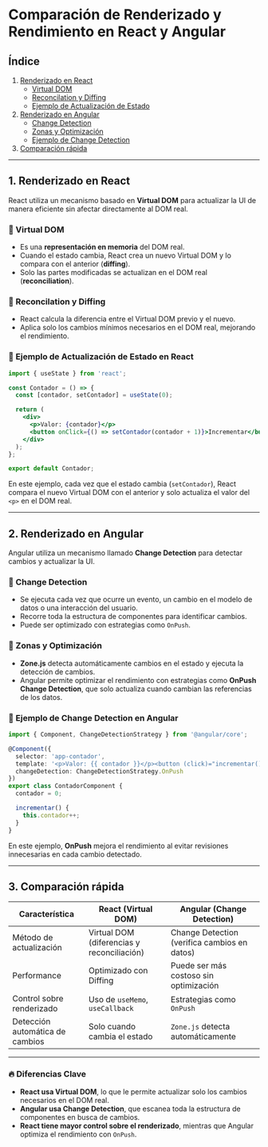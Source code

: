 # Comparación de Renderizado y Rendimiento en React y Angular

## Índice
1. [Renderizado en React](#renderizado-en-react)
   - [Virtual DOM](#virtual-dom)
   - [Reconcilation y Diffing](#reconcilation-y-diffing)
   - [Ejemplo de Actualización de Estado](#ejemplo-de-actualización-de-estado)
2. [Renderizado en Angular](#renderizado-en-angular)
   - [Change Detection](#change-detection)
   - [Zonas y Optimización](#zonas-y-optimización)
   - [Ejemplo de Change Detection](#ejemplo-de-change-detection)
3. [Comparación rápida](#comparación-rápida)

---

## 1. Renderizado en React
React utiliza un mecanismo basado en **Virtual DOM** para actualizar la UI de manera eficiente sin afectar directamente al DOM real.

### 🔹 Virtual DOM
- Es una **representación en memoria** del DOM real.
- Cuando el estado cambia, React crea un nuevo Virtual DOM y lo compara con el anterior (**diffing**).
- Solo las partes modificadas se actualizan en el DOM real (**reconciliation**).

### 🔹 Reconcilation y Diffing
- React calcula la diferencia entre el Virtual DOM previo y el nuevo.
- Aplica solo los cambios mínimos necesarios en el DOM real, mejorando el rendimiento.

### 🔹 Ejemplo de Actualización de Estado en React
```jsx
import { useState } from 'react';

const Contador = () => {
  const [contador, setContador] = useState(0);

  return (
    <div>
      <p>Valor: {contador}</p>
      <button onClick={() => setContador(contador + 1)}>Incrementar</button>
    </div>
  );
};

export default Contador;
```

En este ejemplo, cada vez que el estado cambia (`setContador`), React compara el nuevo Virtual DOM con el anterior y solo actualiza el valor del `<p>` en el DOM real.

---

## 2. Renderizado en Angular
Angular utiliza un mecanismo llamado **Change Detection** para detectar cambios y actualizar la UI.

### 🔹 Change Detection
- Se ejecuta cada vez que ocurre un evento, un cambio en el modelo de datos o una interacción del usuario.
- Recorre toda la estructura de componentes para identificar cambios.
- Puede ser optimizado con estrategias como `OnPush`.

### 🔹 Zonas y Optimización
- **Zone.js** detecta automáticamente cambios en el estado y ejecuta la detección de cambios.
- Angular permite optimizar el rendimiento con estrategias como **OnPush Change Detection**, que solo actualiza cuando cambian las referencias de los datos.

### 🔹 Ejemplo de Change Detection en Angular
```typescript
import { Component, ChangeDetectionStrategy } from '@angular/core';

@Component({
  selector: 'app-contador',
  template: '<p>Valor: {{ contador }}</p><button (click)="incrementar()">Incrementar</button>',
  changeDetection: ChangeDetectionStrategy.OnPush
})
export class ContadorComponent {
  contador = 0;

  incrementar() {
    this.contador++;
  }
}
```

En este ejemplo, **OnPush** mejora el rendimiento al evitar revisiones innecesarias en cada cambio detectado.

---

## 3. Comparación rápida

| Característica  | React (Virtual DOM)  | Angular (Change Detection) |
|---------------|----------------------|---------------------------|
| Método de actualización | Virtual DOM (diferencias y reconciliación) | Change Detection (verifica cambios en datos) |
| Performance | Optimizado con Diffing | Puede ser más costoso sin optimización |
| Control sobre renderizado | Uso de `useMemo`, `useCallback` | Estrategias como `OnPush` |
| Detección automática de cambios | Solo cuando cambia el estado | `Zone.js` detecta automáticamente |

---

### 🔥 Diferencias Clave
- **React usa Virtual DOM**, lo que le permite actualizar solo los cambios necesarios en el DOM real.
- **Angular usa Change Detection**, que escanea toda la estructura de componentes en busca de cambios.
- **React tiene mayor control sobre el renderizado**, mientras que Angular optimiza el rendimiento con `OnPush`.


